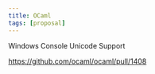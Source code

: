 ```yaml
---
title: OCaml
tags: [proposal]
---
```


Windows Console Unicode Support

<https://github.com/ocaml/ocaml/pull/1408>
